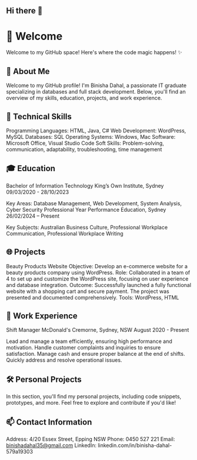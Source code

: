 ## Hi there 👋

<!--
**Binisha73/Binisha73** is a ✨ _special_ ✨ repository because its `README.md` (this file) appears on your GitHub profile.

Here are some ideas to get you started:

- 🔭 I’m currently working on ...
- 🌱 I’m currently learning ...
- 👯 I’m looking to collaborate on ...
- 🤔 I’m looking for help with ...
- 💬 Ask me about ...
- 📫 How to reach me: ...
- 😄 Pronouns: ...
- ⚡ Fun fact: ...
-->
# 👋 Welcome 
Welcome to my GitHub space! Here's where the code magic happens! ✨

## 🚀 About Me
Welcome to my GitHub profile! I'm Binisha Dahal, a passionate IT graduate specializing in databases and full stack development. Below, you'll find an overview of my skills, education, projects, and work experience.

## 🔧 Technical Skills
Programming Languages: HTML, Java, C#
Web Development: WordPress, MySQL
Databases: SQL
Operating Systems: Windows, Mac
Software: Microsoft Office, Visual Studio Code
Soft Skills: Problem-solving, communication, adaptability, troubleshooting, time management
## 🎓 Education
Bachelor of Information Technology
King’s Own Institute, Sydney
09/03/2020 - 28/10/2023

Key Areas: Database Management, Web Development, System Analysis, Cyber Security
Professional Year
Performance Education, Sydney
26/02/2024 – Present

Key Subjects: Australian Business Culture, Professional Workplace Communication, Professional Workplace Writing
## 🌐 Projects
Beauty Products Website
Objective: Develop an e-commerce website for a beauty products company using WordPress.
Role: Collaborated in a team of 4 to set up and customize the WordPress site, focusing on user experience and database integration.
Outcome: Successfully launched a fully functional website with a shopping cart and secure payment. The project was presented and documented comprehensively.
Tools: WordPress, HTML

## 💼 Work Experience
Shift Manager
McDonald's Cremorne, Sydney, NSW
August 2020 - Present

Lead and manage a team efficiently, ensuring high performance and motivation.
Handle customer complaints and inquiries to ensure satisfaction.
Manage cash and ensure proper balance at the end of shifts.
Quickly address and resolve operational issues.
## 🛠️ Personal Projects
In this section, you'll find my personal projects, including code snippets, prototypes, and more. Feel free to explore and contribute if you'd like!

## 📫 Contact Information
Address: 4/20 Essex Street, Epping NSW
Phone: 0450 527 221
Email: binishadahal35@gmail.com
LinkedIn: linkedin.com/in/binisha-dahal-579a19303